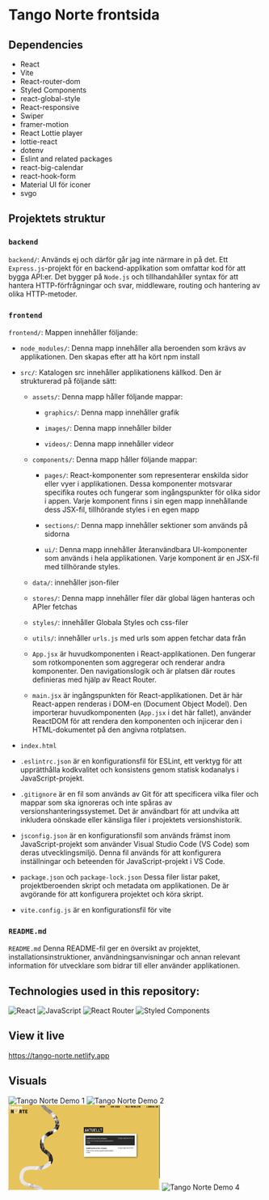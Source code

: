 # Tango Norte frontsida

## Dependencies

- React
- Vite
- React-router-dom
- Styled Components
- react-global-style
- React-responsive
- Swiper
- framer-motion
- React Lottie player
- lottie-react
- dotenv
- Eslint and related packages
- react-big-calendar
- react-hook-form
- Material UI för iconer
- svgo

## Projektets struktur

### `backend`

`backend/`: Används ej och därför går jag inte närmare in på det. Ett `Express.js`-projekt för en backend-applikation som omfattar kod för att bygga API:er. Det bygger på `Node.js` och tillhandahåller syntax för att hantera HTTP-förfrågningar och svar, middleware, routing och hantering av olika HTTP-metoder.

### `frontend`

`frontend/`: Mappen innehåller följande:

- `node_modules/`: Denna mapp innehåller alla beroenden som krävs av applikationen. Den skapas efter att ha kört npm install

- `src/`: Katalogen src innehåller applikationens källkod. Den är strukturerad på följande sätt:

  - `assets/`: Denna mapp håller följande mappar:

    - `graphics/`: Denna mapp innehåller grafik

    - `images/`: Denna mapp innehåller bilder

    - `videos/`: Denna mapp innehåller videor

  - `components/`: Denna mapp håller följande mappar:

    - `pages/`: React-komponenter som representerar enskilda sidor eller vyer i applikationen. Dessa komponenter motsvarar specifika routes och fungerar som ingångspunkter för olika sidor i appen. Varje komponent finns i sin egen mapp innehållande dess JSX-fil, tillhörande styles i en egen mapp

    - `sections/`: Denna mapp innehåller sektioner som används på sidorna

    - `ui/`: Denna mapp innehåller återanvändbara UI-komponenter som används i hela applikationen. Varje komponent är en JSX-fil med tillhörande styles.

  - `data/`: innehåller json-filer

  - `stores/`: Denna mapp innehåller filer där global lägen hanteras och APIer fetchas

  - `styles/`: innehåller Globala Styles och css-filer

  - `utils/`: innehåller `urls.js` med urls som appen fetchar data från

  - `App.jsx` är huvudkomponenten i React-applikationen. Den fungerar som rotkomponenten som aggregerar och renderar andra komponenter. Den navigationslogik och är platsen där routes definieras med hjälp av React Router.

  - `main.jsx` är ingångspunkten för React-applikationen. Det är här React-appen renderas i DOM-en (Document Object Model). Den importerar huvudkomponenten (`App.jsx` i det här fallet), använder ReactDOM för att rendera den komponenten och injicerar den i HTML-dokumentet på den angivna rotplatsen.

- `index.html`

- `.eslintrc.json` är en konfigurationsfil för ESLint, ett verktyg för att upprätthålla kodkvalitet och konsistens genom statisk kodanalys i JavaScript-projekt.

- `.gitignore` är en fil som används av Git för att specificera vilka filer och mappar som ska ignoreras och inte spåras av versionshanteringssystemet. Det är användbart för att undvika att inkludera oönskade eller känsliga filer i projektets versionshistorik.

- `jsconfig.json` är en konfigurationsfil som används främst inom JavaScript-projekt som använder Visual Studio Code (VS Code) som deras utvecklingsmiljö. Denna fil används för att konfigurera inställningar och beteenden för JavaScript-projekt i VS Code.

- `package.json` och `package-lock.json`
Dessa filer listar paket, projektberoenden skript och metadata om applikationen. De är avgörande för att konfigurera projektet och köra skript.

- `vite.config.js` är en konfigurationsfil för vite

### `README.md` 

`README.md` Denna README-fil ger en översikt av projektet, installationsinstruktioner, användningsanvisningar och annan relevant information för utvecklare som bidrar till eller använder applikationen.

## Technologies used in this repository:
![React](https://img.shields.io/badge/react-%2320232a.svg?style=for-the-badge&logo=react&logoColor=%2361DAFB)
![JavaScript](https://img.shields.io/badge/javascript-%23323330.svg?style=for-the-badge&logo=javascript&logoColor=%23F7DF1E)
![React Router](https://img.shields.io/badge/React_Router-CA4245?style=for-the-badge&logo=react-router&logoColor=white)
![Styled Components](https://img.shields.io/badge/styled--components-DB7093?style=for-the-badge&logo=styled-components&logoColor=white)

## View it live

https://tango-norte.netlify.app

## Visuals

<img width="300" alt="Tango Norte Demo 1" src="/frontend/public/images/tango-norte-demo.png">
<img width="300" alt="Tango Norte Demo 2" src="/frontend/public/images/tango-norte-demo3.png">
<img width="300" alt="Tango Norte Demo 3" src="/frontend/public/images/tango-norte-demo2.png">
<img width="300" alt="Tango Norte Demo 4" src="/frontend/public/images/tango-norte-demo4.png">
